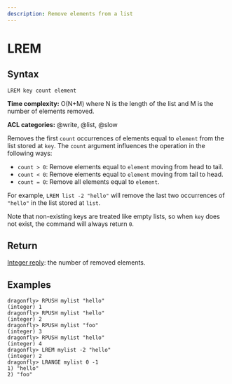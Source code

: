 ```yaml
---
description: Remove elements from a list
---
```


# LREM

## Syntax

    LREM key count element

**Time complexity:** O(N+M) where N is the length of the list and M is the number of elements removed.

**ACL categories:** @write, @list, @slow

Removes the first `count` occurrences of elements equal to `element` from the list
stored at `key`.
The `count` argument influences the operation in the following ways:

* `count > 0`: Remove elements equal to `element` moving from head to tail.
* `count < 0`: Remove elements equal to `element` moving from tail to head.
* `count = 0`: Remove all elements equal to `element`.

For example, `LREM list -2 "hello"` will remove the last two occurrences of
`"hello"` in the list stored at `list`.

Note that non-existing keys are treated like empty lists, so when `key` does not
exist, the command will always return `0`.

## Return

[Integer reply](https://redis.io/docs/reference/protocol-spec#resp-integers): the number of removed elements.

## Examples

```shell
dragonfly> RPUSH mylist "hello"
(integer) 1
dragonfly> RPUSH mylist "hello"
(integer) 2
dragonfly> RPUSH mylist "foo"
(integer) 3
dragonfly> RPUSH mylist "hello"
(integer) 4
dragonfly> LREM mylist -2 "hello"
(integer) 2
dragonfly> LRANGE mylist 0 -1
1) "hello"
2) "foo"
```
